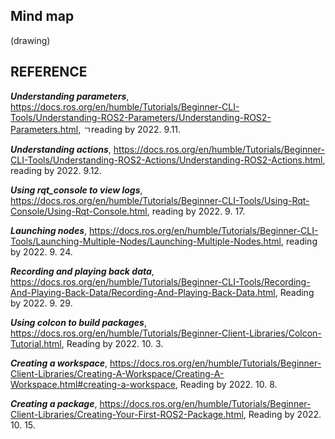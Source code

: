 ## Mind map

(drawing)


## REFERENCE


***Understanding parameters***, https://docs.ros.org/en/humble/Tutorials/Beginner-CLI-Tools/Understanding-ROS2-Parameters/Understanding-ROS2-Parameters.html, ㄱreading by 2022. 9.11.

***Understanding actions***, https://docs.ros.org/en/humble/Tutorials/Beginner-CLI-Tools/Understanding-ROS2-Actions/Understanding-ROS2-Actions.html, reading by 2022. 9.12.

***Using rqt_console to view logs***, https://docs.ros.org/en/humble/Tutorials/Beginner-CLI-Tools/Using-Rqt-Console/Using-Rqt-Console.html, reading by 2022. 9. 17.

***Launching nodes***, https://docs.ros.org/en/humble/Tutorials/Beginner-CLI-Tools/Launching-Multiple-Nodes/Launching-Multiple-Nodes.html, reading by 2022. 9. 24.

***Recording and playing back data***, https://docs.ros.org/en/humble/Tutorials/Beginner-CLI-Tools/Recording-And-Playing-Back-Data/Recording-And-Playing-Back-Data.html, Reading by 2022. 9. 29.

***Using colcon to build packages***, https://docs.ros.org/en/humble/Tutorials/Beginner-Client-Libraries/Colcon-Tutorial.html, Reading by 2022. 10. 3.

***Creating a workspace***, https://docs.ros.org/en/humble/Tutorials/Beginner-Client-Libraries/Creating-A-Workspace/Creating-A-Workspace.html#creating-a-workspace, Reading by 2022. 10. 8.

***Creating a package***, https://docs.ros.org/en/humble/Tutorials/Beginner-Client-Libraries/Creating-Your-First-ROS2-Package.html, Reading by 2022. 10. 15.
